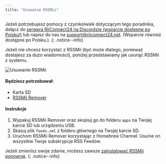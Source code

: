 ```yaml
---
title: "Usuwanie RSSMii"
---
```


Jeżeli potrzebujesz pomocy z czymkolwiek dotyczącym tego poradnika, dołącz do [serwera RiiConnect24 na Discordzie (wsparcie dostępne po Polsku!)](https://discord.gg/rc24) lub napisz do nas na [support@riiconnect24.net](mailto:support@riiconnect24.net). (Wsparcie również dostępne po Polsku.).
{: .notice--info}

Jeżeli nie chcesz korzystać z RSSMii (być może dlatego, ponieważ dostajesz za dużo wiadomości), poniżej przedstawiamy jak usunąć RSSMii z systemu.

![Usuwanie RSSMii](/images/rssmii-remove.png)

#### Będziesz potrzebował:

* Karta SD
* [RSSMii Remover](https://github.com/RiiConnect24/rssmii/releases)

#### Instrukcje

1. Wypakuj RSSMii Remover oraz skopiuj go do folderu `apps` na Twojej karcie SD lub urządzeniu USB.
2. Skasuj plik `feeds.xml` z folderu głównego na Twojej karcie SD.
3. Uruchom RSSMii Remover korzystając z Homebrew Channel. Usunie on wszystkie Twoje subskrypcje RSS Feedów.

Jeżeli zmienisz swoje zdanie, możesz zawsze [zainstalować RSSMii ponownie](rssmii).
{: .notice--info}
